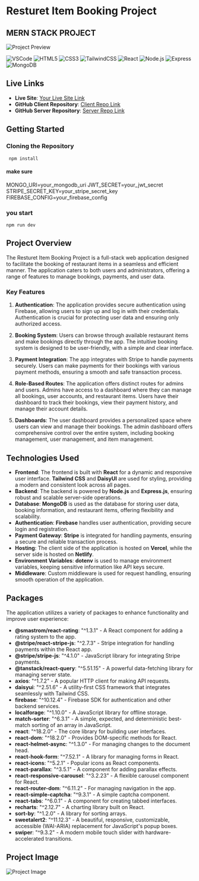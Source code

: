 # Resturet Item Booking Project
## MERN STACK PROJECT

![Project Preview](https://encrypted-tbn0.gstatic.com/images?q=tbn:ANd9GcRWX49ucc3FbbA4pYBRytRz-oCG-pSSIc347Q&s)

![VSCode](https://img.shields.io/badge/VSCode-007ACC?logo=visual-studio-code&logoColor=white)
![HTML5](https://img.shields.io/badge/HTML5-E34F26?logo=html5&logoColor=white)
![CSS3](https://img.shields.io/badge/CSS3-1572B6?logo=css3&logoColor=white)
![TailwindCSS](https://img.shields.io/badge/TailwindCSS-38B2AC?logo=tailwind-css&logoColor=white)
![React](https://img.shields.io/badge/React-61DAFB?logo=react&logoColor=black)
![Node.js](https://img.shields.io/badge/Node.js-339933?logo=node.js&logoColor=white)
![Express](https://img.shields.io/badge/Express-000000?logo=express&logoColor=white)
![MongoDB](https://img.shields.io/badge/MongoDB-47A248?logo=mongodb&logoColor=white)

## Live Links
- **Live Site**: [Your Live Site Link](https://resturentorders.netlify.app/)
- **GitHub Client Repository**: [Client Repo Link](https://github.com/AmhjadKhan/resturent_clint/)
- **GitHub Server Repository**: [Server Repo Link](https://github.com/AmhjadKhan/Resturent_server)

## Getting Started

### Cloning the Repository
``` npm install```
#### make sure 
 MONGO_URI=your_mongodb_uri
JWT_SECRET=your_jwt_secret
STRIPE_SECRET_KEY=your_stripe_secret_key
FIREBASE_CONFIG=your_firebase_config

### you start
``` npm run dev ```

## Project Overview
The Resturet Item Booking Project is a full-stack web application designed to facilitate the booking of restaurant items in a seamless and efficient manner. The application caters to both users and administrators, offering a range of features to manage bookings, payments, and user data.

### Key Features
1. **Authentication**: The application provides secure authentication using Firebase, allowing users to sign up and log in with their credentials. Authentication is crucial for protecting user data and ensuring only authorized access.

2. **Booking System**: Users can browse through available restaurant items and make bookings directly through the app. The intuitive booking system is designed to be user-friendly, with a simple and clear interface.

3. **Payment Integration**: The app integrates with Stripe to handle payments securely. Users can make payments for their bookings with various payment methods, ensuring a smooth and safe transaction process.

4. **Role-Based Routes**: The application offers distinct routes for admins and users. Admins have access to a dashboard where they can manage all bookings, user accounts, and restaurant items. Users have their dashboard to track their bookings, view their payment history, and manage their account details.

5. **Dashboards**: The user dashboard provides a personalized space where users can view and manage their bookings. The admin dashboard offers comprehensive control over the entire system, including booking management, user management, and item management.

## Technologies Used
- **Frontend**: The frontend is built with **React** for a dynamic and responsive user interface. **Tailwind CSS** and **DaisyUI** are used for styling, providing a modern and consistent look across all pages.
- **Backend**: The backend is powered by **Node.js** and **Express.js**, ensuring robust and scalable server-side operations.
- **Database**: **MongoDB** is used as the database for storing user data, booking information, and restaurant items, offering flexibility and scalability.
- **Authentication**: **Firebase** handles user authentication, providing secure login and registration.
- **Payment Gateway**: **Stripe** is integrated for handling payments, ensuring a secure and reliable transaction process.
- **Hosting**: The client side of the application is hosted on **Vercel**, while the server side is hosted on **Netlify**.
- **Environment Variables**: **dotenv** is used to manage environment variables, keeping sensitive information like API keys secure.
- **Middleware**: Custom middleware is used for request handling, ensuring smooth operation of the application.

## Packages
The application utilizes a variety of packages to enhance functionality and improve user experience:

- **@smastrom/react-rating**: "^1.3.1" - A React component for adding a rating system to the app.
- **@stripe/react-stripe-js**: "^2.7.3" - Stripe integration for handling payments within the React app.
- **@stripe/stripe-js**: "^4.1.0" - JavaScript library for integrating Stripe payments.
- **@tanstack/react-query**: "^5.51.15" - A powerful data-fetching library for managing server state.
- **axios**: "^1.7.2" - A popular HTTP client for making API requests.
- **daisyui**: "^2.51.6" - A utility-first CSS framework that integrates seamlessly with Tailwind CSS.
- **firebase**: "^10.12.4" - Firebase SDK for authentication and other backend services.
- **localforage**: "^1.10.0" - A JavaScript library for offline storage.
- **match-sorter**: "^6.3.1" - A simple, expected, and deterministic best-match sorting of an array in JavaScript.
- **react**: "^18.2.0" - The core library for building user interfaces.
- **react-dom**: "^18.2.0" - Provides DOM-specific methods for React.
- **react-helmet-async**: "^1.3.0" - For managing changes to the document head.
- **react-hook-form**: "^7.52.1" - A library for managing forms in React.
- **react-icons**: "^5.2.1" - Popular icons as React components.
- **react-parallax**: "^3.5.1" - A component for adding parallax effects.
- **react-responsive-carousel**: "^3.2.23" - A flexible carousel component for React.
- **react-router-dom**: "^6.11.2" - For managing navigation in the app.
- **react-simple-captcha**: "^9.3.1" - A simple captcha component.
- **react-tabs**: "^6.0.1" - A component for creating tabbed interfaces.
- **recharts**: "^2.12.7" - A charting library built on React.
- **sort-by**: "^1.2.0" - A library for sorting arrays.
- **sweetalert2**: "^11.12.3" - A beautiful, responsive, customizable, accessible (WAI-ARIA) replacement for JavaScript's popup boxes.
- **swiper**: "^9.3.2" - A modern mobile touch slider with hardware-accelerated transitions.

## Project Image
![Project Image](./A_vibrant,_modern_web_application_interface_showin.png)

